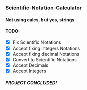 ### Scientific-Notation-Calculator
#### Not using calcs, but yes, strings

#### TODO:
- [X] Fix Scientific Notations
- [X] Accept fixing integers Notations
- [X] Accept fixing decimal Notations
- [X] Convert to Scientific Notations
- [X] Accept Decimals
- [X] Accept Integers

##### PROJECT CONCLUDED!
